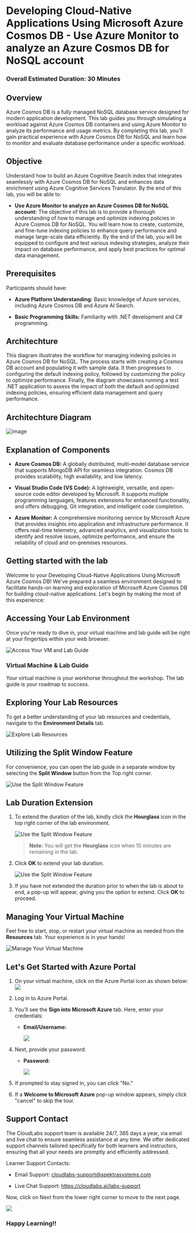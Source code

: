 # Developing Cloud-Native Applications Using Microsoft Azure Cosmos DB - Use Azure Monitor to analyze an Azure Cosmos DB for NoSQL account

### Overall Estimated Duration: 30 Minutes

## Overview

Azure Cosmos DB is a fully managed NoSQL database service designed for modern application development. This lab guides you through simulating a workload against Azure Cosmos DB containers and using Azure Monitor to analyze its performance and usage metrics. By completing this lab, you'll gain practical experience with Azure Cosmos DB for NoSQL and learn how to monitor and evaluate database performance under a specific workload.

## Objective
Understand how to build an Azure Cognitive Search index that integrates seamlessly with Azure Cosmos DB for NoSQL and enhances data enrichment using Azure Cognitive Services Translator. By the end of this lab, you will be able to:

- **Use Azure Monitor to analyze an Azure Cosmos DB for NoSQL account:** The objective of this lab is to provide a thorough understanding of how to manage and optimize indexing policies in Azure Cosmos DB for NoSQL. You will learn how to create, customize, and fine-tune indexing policies to enhance query performance and manage large-scale data efficiently. By the end of the lab, you will be equipped to configure and test various indexing strategies, analyze their impact on database performance, and apply best practices for optimal data management.

## Prerequisites

Participants should have:

- **Azure Platform Understanding:** Basic knowledge of Azure services, including Azure Cosmos DB and Azure AI Search.

- **Basic Programming Skills:** Familiarity with .NET development and C# programming.

## Architechture

This diagram illustrates the workflow for managing indexing policies in Azure Cosmos DB for NoSQL. The process starts with creating a Cosmos DB account and populating it with sample data. It then progresses to configuring the default indexing policy, followed by customizing the policy to optimize performance. Finally, the diagram showcases running a test .NET application to assess the impact of both the default and optimized indexing policies, ensuring efficient data management and query performance.

## Architechture Diagram

![image](/instructions/architecturedia/lab25.png)

## Explanation of Components

- **Azure Cosmos DB:** A globally distributed, multi-model database service that supports MongoDB API for seamless integration. Cosmos DB provides scalability, high availability, and low latency. 

- **Visual Studio Code (VS Code):** A lightweight, versatile, and open-source code editor developed by Microsoft. It supports multiple programming languages, features extensions for enhanced functionality, and offers debugging, Git integration, and intelligent code completion.

- **Azure Monitor:** A comprehensive monitoring service by Microsoft Azure that provides insights into application and infrastructure performance. It offers real-time telemetry, advanced analytics, and visualization tools to identify and resolve issues, optimize performance, and ensure the reliability of cloud and on-premises resources.

## Getting started with the lab

Welcome to your Developing Cloud-Native Applications Using Microsoft Azure Cosmos DB! We've prepared a seamless environment designed to facilitate hands-on learning and exploration of Microsoft Azure Cosmos DB for building cloud-native applications. Let's begin by making the most of this experience:
 
## Accessing Your Lab Environment
 
Once you're ready to dive in, your virtual machine and lab guide will be right at your fingertips within your web browser.
 
![Access Your VM and Lab Guide](./instructions/media/labguide.png)

### Virtual Machine & Lab Guide
 
Your virtual machine is your workhorse throughout the workshop. The lab guide is your roadmap to success.
 
## Exploring Your Lab Resources
 
To get a better understanding of your lab resources and credentials, navigate to the **Environment Details** tab.
 
![Explore Lab Resources](./instructions/media/env.png)

## Utilizing the Split Window Feature
 
For convenience, you can open the lab guide in a separate window by selecting the **Split Window** button from the Top right corner.
 
![Use the Split Window Feature](./instructions/media/spl.png)
 
## **Lab Duration Extension**

1. To extend the duration of the lab, kindly click the **Hourglass** icon in the top right corner of the lab environment. 

   ![Use the Split Window Feature](./instructions/media/gext.png)   

   >**Note:** You will get the **Hourglass** icon when 10 minutes are remaining in the lab.

3. Click **OK** to extend your lab duration.
 
   ![Use the Split Window Feature](./instructions/media/gext2.png)

4. If you have not extended the duration prior to when the lab is about to end, a pop-up will appear, giving you the option to extend. Click **OK** to proceed.

## Managing Your Virtual Machine
 
Feel free to start, stop, or restart your virtual machine as needed from the **Resources** tab. Your experience is in your hands!
 
![Manage Your Virtual Machine](./instructions/media/res.png)

## Let's Get Started with Azure Portal
 
1. On your virtual machine, click on the Azure Portal icon as shown below:
   ![](media/azureportal.png)

1. Log in to Azure Portal.

1. You'll see the **Sign into Microsoft Azure** tab. Here, enter your credentials:
 
   - **Email/Username:** <inject key="AzureAdUserEmail"></inject>

     ![](instructions/media/intro1.png)

1. Next, provide your password:
 
   - **Password:** <inject key="AzureAdUserPassword"></inject>

     ![](instructions/media/intro2.png)

1. If prompted to stay signed in, you can click "No."
 
1. If a **Welcome to Microsoft Azure** pop-up window appears, simply click "cancel" to skip the tour.

## Support Contact

The CloudLabs support team is available 24/7, 365 days a year, via email and live chat to ensure seamless assistance at any time. We offer dedicated support channels tailored specifically for both learners and instructors, ensuring that all your needs are promptly and efficiently addressed.

Learner Support Contacts:

- Email Support: cloudlabs-support@spektrasystems.com

- Live Chat Support: https://cloudlabs.ai/labs-support
   
Now, click on Next from the lower right corner to move to the next page.

![](./instructions/media/num.png)

### Happy Learning!!
